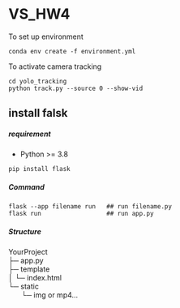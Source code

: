# VS_HW4

To set up environment
```
conda env create -f environment.yml
```

To activate camera tracking
```
cd yolo_tracking
python track.py --source 0 --show-vid
```

## install falsk
##### requirement
* Python >= 3.8
```
pip install flask
```

##### Command
```
flask --app filename run   ## run filename.py
flask run                  ## run app.py
```

##### Structure
YourProject \
├─ app.py \
├─ template \
│  └─ index.html \
└─ static \
&emsp;  &nbsp;  └─ img or mp4... 


